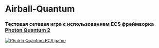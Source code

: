 # Airball-Quantum

### Тестовая сетевая игра с использованием ECS фреймворка [Photon Quantum 2](https://www.photonengine.com/quantum)

[![Photon Quantum ECS game](https://img.youtube.com/vi/RdnWkFfr25o/2.jpg)](https://www.youtube.com/watch?v=RdnWkFfr25o)

